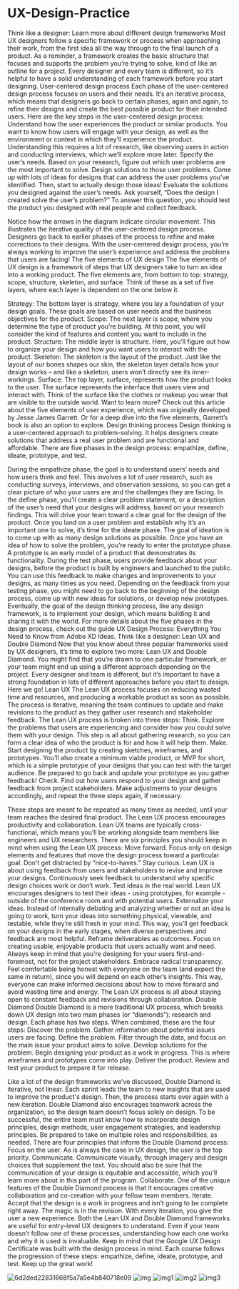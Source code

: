 # UX-Design-Practice
Think like a designer: Learn more about different design frameworks
Most UX designers follow a specific framework or process when approaching their work, from the first idea all the way through to the final launch of a product. As a reminder, a framework creates the basic structure that focuses and supports the problem you’re trying to solve, kind of like an outline for a project. Every designer and every team is different, so it’s helpful to have a solid understanding of each framework before you start designing.
User-centered design process
Each phase of the user-centered design process focuses on users and their needs. It’s an iterative process, which means that designers go back to certain phases, again and again, to refine their designs and create the best possible product for their intended users.
Here are the key steps in the user-centered design process: 
Understand how the user experiences the product or similar products. You want to know how users will engage with your design, as well as the environment or context in which they’ll experience the product. Understanding this requires a lot of research, like observing users in action and conducting interviews, which we’ll explore more later.
Specify the user’s needs. Based on your research, figure out which user problems are the most important to solve. 
Design solutions to those user problems. Come up with lots of ideas for designs that can address the user problems you’ve identified. Then, start to actually design those ideas! 
Evaluate the solutions you designed against the user’s needs. Ask yourself, “Does the design I created solve the user’s problem?” To answer this question, you should test the product you designed with real people and collect feedback.

Notice how the arrows in the diagram indicate circular movement. This illustrates the iterative quality of the user-centered design process. Designers go back to earlier phases of the process to refine and make corrections to their designs. With the user-centered design process, you’re always working to improve the user’s experience and address the problems that users are facing!
The five elements of UX design
The five elements of UX design is a framework of steps that UX designers take to turn an idea into a working product. The five elements are, from bottom to top: strategy, scope, structure, skeleton, and surface. Think of these as a set of five layers, where each layer is dependent on the one below it.

Strategy: The bottom layer is strategy, where you lay a foundation of your design goals. These goals are based on user needs and the business objectives for the product.
Scope: The next layer is scope, where you determine the type of product you’re building. At this point, you will consider the kind of features and content you want to include in the product.
Structure: The middle layer is structure. Here, you’ll figure out how to organize your design and how you want users to interact with the product.
Skeleton: The skeleton is the layout of the product. Just like the layout of our bones shapes our skin, the skeleton layer details how your design works – and like a skeleton, users won’t directly see its inner-workings. 
Surface: The top layer, surface, represents how the product looks to the user. The surface represents the interface that users view and interact with. Think of the surface like the clothes or makeup you wear that are visible to the outside world.
Want to learn more? Check out this article about the five elements of user experience, which was originally developed by Jesse James Garrett. Or for a deep dive into the five elements, Garrett’s book is also an option to explore.
Design thinking process 
Design thinking is a user-centered approach to problem-solving. It helps designers create solutions that address a real user problem and are functional and affordable. There are five phases in the design process: empathize, define, ideate, prototype, and test.

During the empathize phase, the goal is to understand users’ needs and how users think and feel. This involves a lot of user research, such as conducting surveys, interviews, and observation sessions, so you can get a clear picture of who your users are and the challenges they are facing.
In the define phase, you’ll create a clear problem statement, or a description of the user’s need that your designs will address, based on your research findings. This will drive your team toward a clear goal for the design of the product.
Once you land on a user problem and establish why it’s an important one to solve, it’s time for the ideate phase. The goal of ideation is to come up with as many design solutions as possible. 
Once you have an idea of how to solve the problem, you’re ready to enter the prototype phase. A prototype is an early model of a product that demonstrates its functionality. 
During the test phase, users provide feedback about your designs, before the product is built by engineers and launched to the public. You can use this feedback to make changes and improvements to your designs, as many times as you need. 
Depending on the feedback from your testing phase, you might need to go back to the beginning of the design process, come up with new ideas for solutions, or develop new prototypes. Eventually, the goal of the design thinking process, like any design framework, is to implement your design, which means building it and sharing it with the world. For more details about the five phases in the design process, check out the guide UX Design Process: Everything You Need to Know from Adobe XD Ideas.
Think like a designer: Lean UX and Double Diamond
Now that you know about three popular frameworks used by UX designers, it’s time to explore two more: Lean UX and Double Diamond. You might find that you’re drawn to one particular framework, or your team might end up using a different approach depending on the project. Every designer and team is different, but it’s important to have a strong foundation in lots of different approaches before you start to design. Here we go!
Lean UX 
The Lean UX process focuses on reducing wasted time and resources, and producing a workable product as soon as possible. The process is iterative, meaning the team continues to update and make revisions to the product as they gather user research and stakeholder feedback.
The Lean UX process is broken into three steps: 
Think. Explore the problems that users are experiencing and consider how you could solve them with your design. This step is all about gathering research, so you can form a clear idea of who the product is for and how it will help them. 
Make. Start designing the product by creating sketches, wireframes, and prototypes. You’ll also create a minimum viable product, or MVP for short, which is a simple prototype of your designs that you can test with the target audience. Be prepared to go back and update your prototype as you gather feedback!
Check. Find out how users respond to your design and gather feedback from project stakeholders. Make adjustments to your designs accordingly, and repeat the three steps again, if necessary.

These steps are meant to be repeated as many times as needed, until your team reaches the desired final product. The Lean UX process encourages productivity and collaboration. Lean UX teams are typically cross-functional, which means you’ll be working alongside team members like engineers and UX researchers. 
There are six principles you should keep in mind when using the Lean UX process: 
Move forward. Focus only on design elements and features that move the design process toward a particular goal. Don’t get distracted by “nice-to-haves.” 
Stay curious. Lean UX is about using feedback from users and stakeholders to revise and improve your designs. Continuously seek feedback to understand why specific design choices work or don’t work.
Test ideas in the real world. Lean UX encourages designers to test their ideas - using prototypes, for example - outside of the conference room and with potential users.
Externalize your ideas. Instead of internally debating and analyzing whether or not an idea is going to work, turn your ideas into something physical, viewable, and testable, while they’re still fresh in your mind. This way, you’ll get feedback on your designs in the early stages, when diverse perspectives and feedback are most helpful. 
Reframe deliverables as outcomes. Focus on creating usable, enjoyable products that users actually want and need. Always keep in mind that you’re designing for your users first-and-foremost, not for the project stakeholders.
Embrace radical transparency. Feel comfortable being honest with everyone on the team (and expect the same in return), since you will depend on each other’s insights. This way, everyone can make informed decisions about how to move forward and avoid wasting time and energy.
The Lean UX process is all about staying open to constant feedback and revisions through collaboration.
Double Diamond 
Double Diamond is a more traditional UX process, which breaks down UX design into two main phases (or “diamonds”): research and design. Each phase has two steps. When combined, these are the four steps:
Discover the problem. Gather information about potential issues users are facing. 
Define the problem. Filter through the data, and focus on the main issue your product aims to solve.
Develop solutions for the problem. Begin designing your product as a work in progress. This is where wireframes and prototypes come into play.
Deliver the product. Review and test your product to prepare it for release.

Like a lot of the design frameworks we’ve discussed, Double Diamond is iterative, not linear. Each sprint leads the team to new insights that are used to improve the product's design. Then, the process starts over again with a new iteration. 
Double Diamond also encourages teamwork across the organization, so the design team doesn’t focus solely on design. To be successful, the entire team must know how to incorporate design principles, design methods, user engagement strategies, and leadership principles. Be prepared to take on multiple roles and responsibilities, as needed.
There are four principles that inform the Double Diamond process: 
Focus on the user. As is always the case in UX design, the user is the top priority.
Communicate. Communicate visually, through imagery and design choices that supplement the text. You should also be sure that the communication of your design is equitable and accessible, which you'll learn more about in this part of the program.
Collaborate. One of the unique features of the Double Diamond process is that it encourages creative collaboration and co-creation with your fellow team members. 
Iterate. Accept that the design is a work in progress and isn’t going to be complete right away. The magic is in the revision. With every iteration, you give the user a new experience.
Both the Lean UX and Double Diamond frameworks are useful for entry-level UX designers to understand. Even if your team doesn’t follow one of these processes, understanding how each one works and why it is used is invaluable. 
Keep in mind that the Google UX Design Certificate was built with the design process in mind. Each course follows the progression of these steps: empathize, define, ideate, prototype, and test. Keep up the great work!



![6d2ded22831668f5a7a5e4b840718e09](https://user-images.githubusercontent.com/74020237/146132894-f1cd63ec-494e-482e-9dad-7436c110b905.jpg)
![img](https://user-images.githubusercontent.com/74020237/146132895-d2377ea5-4f1b-468d-aa01-2c049269a799.png)
![img1](https://user-images.githubusercontent.com/74020237/146132900-33535bf9-3de3-40e9-9de4-5133ce287f6b.png)
![img2](https://user-images.githubusercontent.com/74020237/146291170-75a3f1b4-1d8a-4fb9-8de4-41a8747bf49a.png)
![img3](https://user-images.githubusercontent.com/74020237/146495358-a2bbc935-12cf-4c08-8061-f3d84a9f2499.png)
